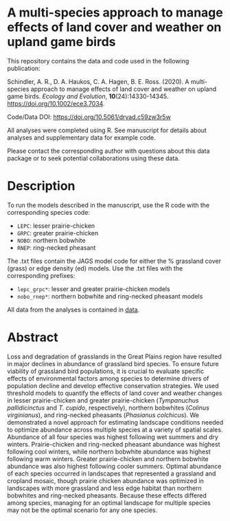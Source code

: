 # A multi-species approach to manage effects of land cover and weather on upland game birds

This repository contains the data and code used in the following publication:

Schindler, A. R., D. A. Haukos, C. A. Hagen, B. E. Ross. (2020). A multi-species approach to manage effects of land cover and weather on upland game birds. *Ecology and Evolution*, **10**(24):14330-14345. https://doi.org/10.1002/ece3.7034.

Code/Data DOI: https://doi.org/10.5061/dryad.c59zw3r5w

All analyses were completed using R. See manuscript for details about analyses and supplementary data for example code.

Please contact the corresponding author with questions about this data package or to seek potential collaborations using these data.

# Description

To run the models described in the manuscript, use the R code with the corresponding species code:
- `LEPC`: lesser prairie-chicken
- `GRPC`: greater prairie-chicken
- `NOBO`: northern bobwhite
- `RNEP`: ring-necked pheasant

The .txt files contain the JAGS model code for either the % grassland cover (grass) or edge density (ed) models. Use the .txt files with the corresponding prefixes:
- `lepc_grpc*`: lesser and greater prairie-chicken models
- `nobo_rnep*`: northern bobwhite and ring-necked pheasant models

All data from the analyses is contained in [data](./data).

# Abstract
Loss and degradation of grasslands in the Great Plains region have resulted in major declines in abundance of grassland bird species. To ensure future viability of grassland bird populations, it is crucial to evaluate specific effects of environmental factors among species to determine drivers of population decline and develop effective conservation strategies. We used threshold models to quantify the effects of land cover and weather changes in lesser prairie-chicken and greater prairie-chicken (*Tympanuchus pallidicinctus* and *T. cupido*, respectively), northern bobwhites (*Colinus virginianus*), and ring-necked pheasants (*Phasianus colchicus*). We demonstrated a novel approach for estimating landscape conditions needed to optimize abundance across multiple species at a variety of spatial scales. Abundance of all four species was highest following wet summers and dry winters. Prairie-chicken and ring-necked pheasant abundance was highest following cool winters, while northern bobwhite abundance was highest following warm winters. Greater prairie-chicken and northern bobwhite abundance was also highest following cooler summers. Optimal abundance of each species occurred in landscapes that represented a grassland and cropland mosaic, though prairie chicken abundance was optimized in landscapes with more grassland and less edge habitat than northern bobwhites and ring-necked pheasants. Because these effects differed among species, managing for an optimal landscape for multiple species may not be the optimal scenario for any one species.

